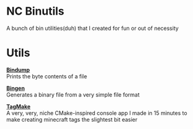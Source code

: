 # NC Binutils
A bunch of bin utilities(duh) that I created for fun or out of necessity

# Utils
**[Bindump](https://github.com/voidwyrm-2/bindump)**<br>
Prints the byte contents of a file

**[Bingen](https://github.com/voidwyrm-2/bingen)**<br>
Generates a binary file from a very simple file format

**[TagMake](https://github.com/voidwyrm-2/tagmake)**<br>
A very, very, niche CMake-inspired console app I made in 15 minutes to make creating minecraft tags the slightest bit easier